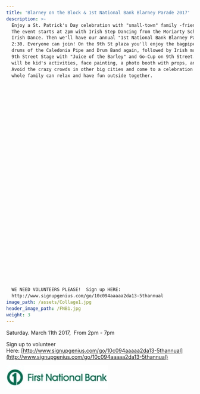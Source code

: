 ```yaml
---
title: 'Blarney on the Block & 1st National Bank Blarney Parade 2017'
description: >-
  Enjoy a St. Patrick's Day celebration with "small-town" family -friendly fun!
  The event starts at 2pm with Irish Step Dancing from the Moriarty School of
  Irish Dance. Then we'll have our annual "1st National Bank Blarney Parade" at
  2:30. Everyone can join! On the 9th St plaza you'll enjoy the bagpipes and
  drums of the Caledonia Pipe and Drum Band again, followed by Irish music on the
  9th Street Stage with "Juice of the Barley" and Go-Cup on 9th Street. There
  will be kid's activities, face painting, a photo booth with props, and MORE!
  Avoid the crazy crowds in other big cities and come to a celebration where the
  whole family can relax and have fun outside together.

































  WE NEED VOLUNTEERS PLEASE!  Sign up HERE:
  http://www.signupgenius.com/go/10c094aaaaa2da13-5thannual
image_path: /assets/Collage1.jpg
header_image_path: /FNB1.jpg
weight: 3
---
```



Saturday. March 11th 2017,  From 2pm - 7pm

Sign up to volunteer Here: [http://www.signupgenius.com/go/10c094aaaaa2da13-5thannual](http://www.signupgenius.com/go/10c094aaaaa2da13-5thannual)

![](/assets/versions/fnb1---x----274-64x---.jpg)